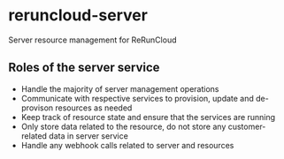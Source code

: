 # reruncloud-server
Server resource management for ReRunCloud

## Roles of the server service
- Handle the majority of server management operations
- Communicate with respective services to provision, update and de-provison resources as needed
- Keep track of resource state and ensure that the services are running
- Only store data related to the resource, do not store any customer-related data in server service
- Handle any webhook calls related to server and resources
